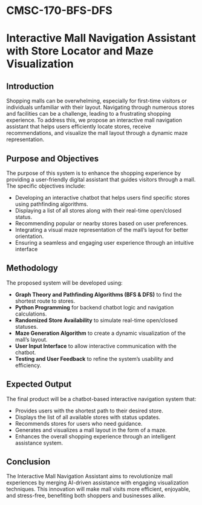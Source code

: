 # CMSC-170-BFS-DFS
# Interactive Mall Navigation Assistant with Store Locator and Maze Visualization

## Introduction

Shopping malls can be overwhelming, especially for first-time visitors or individuals unfamiliar with their layout. Navigating through numerous stores and facilities can be a challenge, leading to a frustrating shopping experience. To address this, we propose an interactive mall navigation assistant that helps users efficiently locate stores, receive recommendations, and visualize the mall layout through a dynamic maze representation.

## Purpose and Objectives

The purpose of this system is to enhance the shopping experience by providing a user-friendly digital assistant that guides visitors through a mall. The specific objectives include:

- Developing an interactive chatbot that helps users find specific stores using pathfinding algorithms.
- Displaying a list of all stores along with their real-time open/closed status.
- Recommending popular or nearby stores based on user preferences.
- Integrating a visual maze representation of the mall’s layout for better orientation.
- Ensuring a seamless and engaging user experience through an intuitive interface

## Methodology

The proposed system will be developed using:

- **Graph Theory and Pathfinding Algorithms (BFS & DFS)** to find the shortest route to stores.
- **Python Programming** for backend chatbot logic and navigation calculations.
- **Randomized Store Availability** to simulate real-time open/closed statuses.
- **Maze Generation Algorithm** to create a dynamic visualization of the mall’s layout.
- **User Input Interface** to allow interactive communication with the chatbot.
- **Testing and User Feedback** to refine the system’s usability and efficiency.

## Expected Output

The final product will be a chatbot-based interactive navigation system that:

- Provides users with the shortest path to their desired store.
- Displays the list of all available stores with status updates.
- Recommends stores for users who need guidance.
- Generates and visualizes a mall layout in the form of a maze.
- Enhances the overall shopping experience through an intelligent assistance system.

## Conclusion

The Interactive Mall Navigation Assistant aims to revolutionize mall experiences by merging AI-driven assistance with engaging visualization techniques. This innovation will make mall visits more efficient, enjoyable, and stress-free, benefiting both shoppers and businesses alike.

